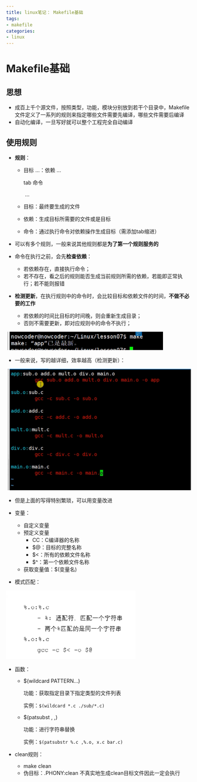 ```yaml
---
title: linux笔记： Makefile基础
tags: 
- makefile
categories:
- linux
---
```


# Makefile基础

## 思想

- 成百上千个源文件，按照类型，功能，模块分别放到若干个目录中，Makefile文件定义了一系列的规则来指定哪些文件需要先编译，哪些文件需要后编译
- 自动化编译，一旦写好就可以整个工程完全自动编译

## 使用规则

- **规则**：

  - 目标 ...：依赖 ...

    tab	命令

    ​		...

  - 目标：最终要生成的文件

  - 依赖：生成目标所需要的文件或是目标

  - 命令：通过执行命令对依赖操作生成目标（需添加tab缩进）

- 可以有多个规则，一般来说其他规则都是**为了第一个规则服务的**

- 命令在执行之前，会先**检查依赖**：

  - 若依赖存在，直接执行命令；
  - 若不存在，看之后的规则能否生成当前规则所需的依赖，若能即正常执行；若不能则报错

- **检测更新**，在执行规则中的命令时，会比较目标和依赖文件的时间，**不做不必要的工作**
  - 若依赖的时间比目标的时间晚，则会重新生成目录；
  - 否则不需要更新，即对应规则中的命令不执行；

<img src="https://raw.githubusercontent.com/coelien/image-hosting/master/img/202207121604695.png" alt="image-20220712160431625" style="zoom:50%;" />

- 一般来说，写的越详细，效率越高（检测更新）：

<img src="https://raw.githubusercontent.com/coelien/image-hosting/master/img/202207121607583.png" alt="image-20220712160746521" style="zoom:50%;" />

- 但是上面的写得特别繁琐，可以用变量改进
- 变量：
  - 自定义变量
  - 预定义变量
    - CC：C编译器的名称
    - $@：目标的完整名称
    - $<：所有的依赖文件名称
    - $^：第一个依赖文件名称
  - 获取变量值：$(变量名)

- 模式匹配：

<img src="https://raw.githubusercontent.com/coelien/image-hosting/master/img/202207121620059.png" alt="image-20220712162046026" style="zoom:50%;" />

- 函数：

  - $(wildcard PATTERN...)

    功能：获取指定目录下指定类型的文件列表

    实例：`$(wildcard *.c ./sub/*.c)`

  - $(patsubst <pattern> , <replacement>,<text>)

    功能：进行字符串替换

    实例：`$(patsubstr %.c ,%.o, x.c bar.c)`

- clean规则：

  - make clean
  - 伪目标：.PHONY:clean 不真实地生成clean目标文件因此一定会执行
